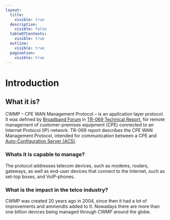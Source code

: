 ```yaml
---
layout:
  title:
    visible: true
  description:
    visible: false
  tableOfContents:
    visible: true
  outline:
    visible: true
  pagination:
    visible: true
---
```


# Introduction

## What it is?

CWMP – CPE WAN Management Protocol – is an application layer protocol. It was defined by [Broadband Forum](https://www.broadband-forum.org/) in [TR-069 Technical Report](https://www.broadband-forum.org/pdfs/tr-069-1-6-1.pdf), for remote management of customer-premises equipment (CPE) connected to an Internet Protocol (IP) network. TR-069 report describes the CPE WAN Management Protocol, intended for communication between a CPE and [Auto-Configuration Server (ACS)](auto-configuration-server-acs.md).&#x20;

### Whats it is capable to manage?

The protocol addresses telecom devices, such as modems, routers, gateways, as well as end-user devices that connect to the Internet, such as set-top boxes, and VoIP-phones.&#x20;

### What is the impact in the telco industry?

CWMP was created 20 years ago in 2004, since then it had a lot of improvements and ammendts added to It. Nowadays there are more than one billion devices being managed through CWMP around the globe.

